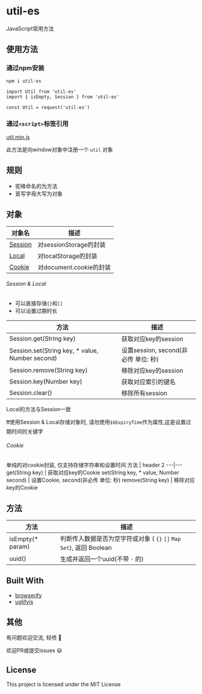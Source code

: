 # util-es

JavaScript常用方法

## 使用方法

### 通过npm安装
```
npm i util-es
```

```
import Util from 'util-es'
import { isEmpty, Session } from 'util-es'

const Util = request('util-es')
```


### 通过```<script>```标签引用
[util.min.js](https://github.com/lllllxt/util-es/blob/master/util.min.js)

此方法是向window对象中注册一个 ```util``` 对象

## 规则
- 驼峰命名的为方法
- 首写字母大写为对象

## 对象

对象名 | 描述
---|---
[Session](#session-&-local) | 对sessionStorage的封装
[Local](#session-&-local) | 对localStorage的封装
[Cookie](#cookie) | 对document.cookie的封装

###### Session & Local

- 可以直接存储```{}```和```[]```
- 可以设置过期时长

方法 | 描述
---|---
Session.get(String key) | 获取对应key的session
Session.set(String key, * value, Number second) | 设置session, second(非必传 单位: 秒)
Session.remove(String key) | 移除对应key的session
Session.key(Number key) | 获取对应索引的键名
Session.clear() | 移除所有session

Local的方法与Session一致

:exclamation::exclamation:使用Session & Local存储对象时, 请勿使用```$$ExpiryTime```作为属性,这是设置过期时间的关键字

###### Cookie
单纯的对cookie封装, 仅支持存储字符串和设置时间
方法 | header 2
---|---
get(String key) | 获取对应key的Cookie
set(String key, * value, Number second) | 设置Cookie, second(非必传 单位: 秒)
remove(String key) | 移除对应key的Cookie


## 方法

方法 | 描述
---|---
isEmpty(* param) | 判断传入数据是否为空字符或对象 ( ```{}``` ```[]``` ```Map``` ```Set```), 返回 Boolean
uuid() | 生成并返回一个uuid(不带 ```-``` 的)


## Built With
* [browserify](https://www.npmjs.com/package/browserify)
* [uglifyjs](https://www.npmjs.com/package/uglify-js)

## 其他
有问题欢迎交流, 轻喷 :bow:

欢迎PR或提交issues :smiley:

## License
This project is licensed under the MIT License
